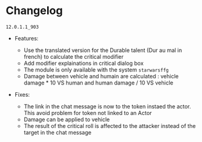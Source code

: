# Changelog

`12.0.1.1_903`

* Features:
  * Use the translated version for the Durable talent (Dur au mal in french) to calculate the critical modifier
  * Add modifier explainations in critical dialog box
  * The module is only available with the system `starwarsffg`
  * Damage between vehicle and humain are calculated : vehicle damage * 10 VS human and human damage / 10 VS vehicle

* Fixes:
  * The link in the chat message is now to the token instaed the actor. This avoid problem for token not linked to an Actor
  * Damage can be applied to vehicle
  * The result of the critical roll is affected to the attacker instead of the target in the chat message
